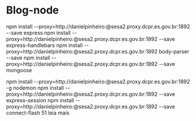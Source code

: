 # Blog-node
 
npm install --proxy=http://danielpinheiro:@sesa2.proxy.dcpr.es.gov.br:1892 --save express
npm install --proxy=http://danielpinheiro:@sesa2.proxy.dcpr.es.gov.br:1892 --save express-handlebars
npm install --proxy=http://danielpinheiro:@sesa2.proxy.dcpr.es.gov.br:1892 body-parser --save
npm install --proxy=http://danielpinheiro:@sesa2.proxy.dcpr.es.gov.br:1892 --save mongoose

npm install --proxy=http://danielpinheiro:@sesa2.proxy.dcpr.es.gov.br:1892 -g nodemon
npm install --proxy=http://danielpinheiro:@sesa2.proxy.dcpr.es.gov.br:1892 --save express-session
npm install --proxy=http://danielpinheiro:@sesa2.proxy.dcpr.es.gov.br:1892 --save connect-flash 
51 leia mais